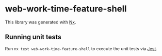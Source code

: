 # web-work-time-feature-shell

This library was generated with [Nx](https://nx.dev).

## Running unit tests

Run `nx test web-work-time-feature-shell` to execute the unit tests via [Jest](https://jestjs.io).
